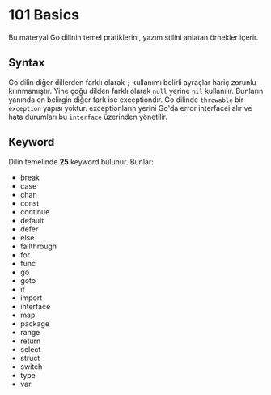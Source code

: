 # 101 Basics

Bu materyal Go dilinin temel pratiklerini, yazım stilini anlatan örnekler içerir.

## Syntax

Go dilin diğer dillerden farklı olarak `;` kullanımı belirli ayraçlar hariç zorunlu kılınmamıştır. Yine çoğu dilden farklı olarak `null` yerine `nil` kullanılır. Bunların yanında en belirgin diğer fark ise exceptiondır. Go dilinde `throwable` bir `exception` yapısı yoktur. exceptionların yerini Go'da error interfacei alır ve hata durumları bu `interface` üzerinden yönetilir.

## Keyword

Dilin temelinde <b>25</b> keyword bulunur. Bunlar:

- break
- case
- chan
- const
- continue
- default
- defer
- else
- fallthrough
- for
- func
- go
- goto
- if
- import
- interface
- map
- package
- range
- return
- select
- struct
- switch
- type
- var